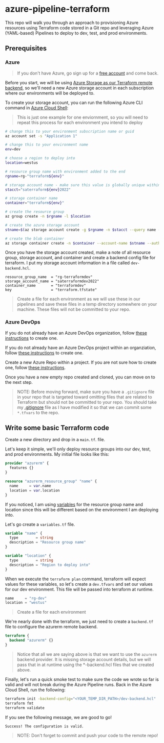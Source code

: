 # azure-pipeline-terraform

This repo will walk you through an approach to provisioning Azure resources using Terraform code stored in a Git repo and leveraging Azure (YAML-based) Pipelines to deploy to dev, test, and prod environments.

## Prerequisites

### Azure

> If you don't have Azure, go sign up for a [free account](https://azure.com/free) and come back.

Before you start, we will be using [Azure Storage as our Terraform remote backend](https://www.terraform.io/language/settings/backends/azurerm), so we'll need a new Azure storage account in each subscription where our environments will be deployed to.

To create your storage account, you can run the following Azure CLI command in [Azure Cloud Shell](https://shell.azure.com):

> This is just one example for one enviornment, so you will need to repeat this process for each environment you intend to deploy

```sh
# change this to your environment subscription name or guid
az account set -s "Application 1"

# change this to your environment name
env=dev

# choose a region to deploy into
location=westus

# resource group name with environment added to the end
rgname=rg-"terraform${env}"

# storage account name - make sure this value is globally unique within all of azure
stacct="saterraform${env}2022"

# storage container name
container="terraform${env}"

# create the resource group
az group create -n $rgname -l $location

# create the azure storage account
stname=$(az storage account create -g $rgname -n $stacct --query name -o tsv)

# create the blob container
az storage container create -n $container --account-name $stname --auth-mode login
```

Once you have the storage account created, make a note of all resource group, storage account, and container and create a backend config file for terraform. I put my storage account information in a file called `dev-backend.hcl`.

```text
resource_group_name  = "rg-terraformdev"
storage_account_name = "saterraformdev2022"
container_name       = "terraformdev"
key                  = "terraform.tfstate"
```

> Create a file for each environment as we will use these in our pipelines and save these files in a temp directory somewhere on your machine. These files will not be committed to your repo.

### Azure DevOps

If you do not already have an Azure DevOps organization, follow [these instructions](https://docs.microsoft.com/en-us/azure/devops/organizations/accounts/create-organization?view=azure-devops) to create one.

If you do not already have an Azure DevOps project within an organziation, follow [these instructions](https://docs.microsoft.com/en-us/azure/devops/organizations/projects/create-project?view=azure-devops&tabs=preview-page) to create one.

Create a new Azure Repo within a project. If you are not sure how to create one, follow [these instructions](https://docs.microsoft.com/en-us/azure/devops/repos/git/create-new-repo?view=azure-devops).

Once you have a new empty repo created and cloned, you can move on to the next step.

> NOTE: Before moving forward, make sure you have a `.gitignore` file in your repo that is targeted toward omitting files that are related to Terraform but should not be committed to your repo. You should take my [.gitignore](./.gitignore) file as I have modified it so that we can commit some `*.tfvars` to the repo.

## Write some basic Terraform code

Create a new directory and drop in a `main.tf`. file.

Let's keep it simple, we'll only deploy resource groups into our dev, test, and prod environments. My initial file looks like this:

```terraform
provider "azurerm" {
  features {}
}

resource "azurerm_resource_group" "name" {
  name     = var.name
  location = var.location
}
```

If you noticed, I am using [variables](https://www.terraform.io/language/values/variables) for the resource group name and location since this will be different based on the environment I am deploying into.

Let's go create a `variables.tf` file.

```terraform
variable "name" {
  type        = string
  description = "Resource group name"
}

variable "location" {
  type        = string
  description = "Region to deploy into"
}
```

When we execute the `terraform plan` command, terraform will expect values for these variables, so let's create a `dev.tfvars` and set our values for our dev environment. This file will be passed into terraform at runtime.

```terraform
name     = "rg-dev"
location = "westus"
```

> Create a file for each environment

We're nearly done with the terraform, we just need to create a `backend.tf` file to configure the azurerm remote backend.

```terraform
terraform {
  backend "azurerm" {}
}
```

> Notice that all we are saying above is that we want to use the `azurerm` backend provider. It is missing storage account details, but we will pass that in at runtime using the \*-backend.hcl files that we created above.

Finally, let's run a quick smoke test to make sure the code we wrote so far is valid and will not break during the Azure Pipeline runs. Back in the Azure Cloud Shell, run the following:

```sh
terraform init -backend-config="<YOUR_TEMP_DIR_PATH>/dev-backend.hcl"
terraform fmt
terraform validate
```

If you see the following message, we are good to go!

```text
Success! The configuration is valid.
```

> NOTE: Don't forget to commit and push your code to the remote repo!
